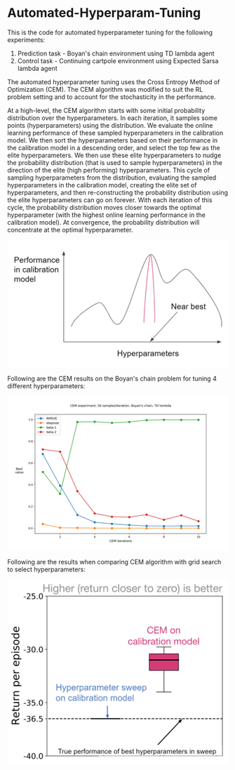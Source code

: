 # Automated-Hyperparam-Tuning

This is the code for automated hyperparameter tuning for the following experiments:
1) Prediction task - Boyan's chain environment using TD lambda agent
2) Control task - Continuing cartpole environment using Expected Sarsa lambda agent

The automated hyperparameter tuning uses the Cross Entropy Method of Optimization (CEM). The CEM algorithm was modified to suit the RL problem setting and to account for the stochasticity in the performance.

At a high-level, the CEM algorithm starts with some initial probability distribution over the hyperparameters. In each iteration, it samples some points (hyperparameters) using the distribution. We evaluate the online learning performance of these sampled hyperparameters in the calibration model. We then sort the hyperparameters based on their performance in the calibration model in a descending order, and select the top few as the elite hyperparameters. We then use these elite hyperparameters to nudge the probability distribution (that is used to sample hyperparameters) in the direction of the elite (high performing) hyperparameters. This cycle of sampling hyperparameters from the distribution, evaluating the sampled hyperparameters in the calibration model, creating the elite set of hyperparameters, and then re-constructing the probability distribution using the elite hyperparameters can go on forever. With each iteration of this cycle, the probability distribution moves closer towards the optimal hyperparameter (with the highest online learning performance in the calibration model). At convergence, the probability distribution will concentrate at the optimal hyperparameter.

![alt text](https://github.com/architsakhadeo/Automated-Hyperparam-Tuning/blob/master/images/CEMperfdist.png?raw=true)

Following are the CEM results on the Boyan's chain problem for tuning 4 different hyperparameters:

![alt text](https://github.com/architsakhadeo/Automated-Hyperparam-Tuning/blob/master/images/CEMindependent.png?raw=true)

Following are the results when comparing CEM algorithm with grid search to select hyperparameters:

![alt text](https://github.com/architsakhadeo/Automated-Hyperparam-Tuning/blob/master/images/exp5.png?raw=true)